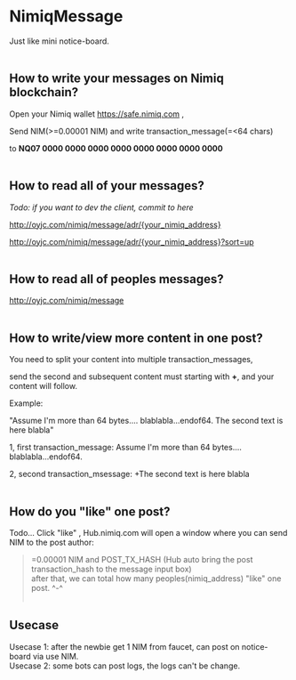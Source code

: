 # NimiqMessage

Just like mini notice-board.<br><br>


## How to write your messages on Nimiq blockchain?<br> 

Open your Nimiq wallet https://safe.nimiq.com ,<br> 

Send NIM(>=0.00001 NIM) and write transaction_message(=<64 chars) <br>

to **NQ07 0000 0000 0000 0000 0000 0000 0000 0000** <br><br>



## How to read all of your messages?<br>
*Todo: if you want to dev the client, commit to here*<br>

http://oyjc.com/nimiq/message/adr/{your_nimiq_address}<br>

http://oyjc.com/nimiq/message/adr/{your_nimiq_address}?sort=up<br><br>



## How to read all of peoples messages?<br>

http://oyjc.com/nimiq/message<br><br>


## How to write/view more content in one post?<br> 

You need to split your content into multiple transaction_messages, <br>

send the second and subsequent content must starting with **+**, and your content will follow.<br>


Example: <br>

"Assume I'm more than 64 bytes.... blablabla...endof64. The second text is here blabla"<br>

1, first transaction_message: Assume I'm more than 64 bytes.... blablabla...endof64.<br>

2, second transaction_msessage:  +The second text is here blabla<br><br>

## How do you "like" one post? <br>

Todo...
Click "like" , Hub.nimiq.com will open a window where you can send NIM to the post author: <br>
 >=0.00001 NIM and POST_TX_HASH (Hub auto bring the post transaction_hash to the message input box) <br>
 after that, we can total how many peoples(nimiq_address) "like" one post. ^-^<br><br>


## Usecase <br>
Usecase 1: after the newbie get 1 NIM from faucet, can post on notice-board via use NIM.<br>
Usecase 2: some bots can post logs, the logs can't be change.<br><br>


